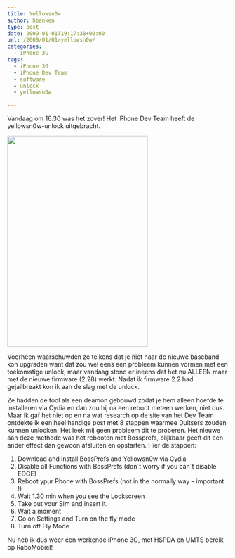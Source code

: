 ```yaml
---
title: Yellowsn0w
author: hbanken
type: post
date: 2009-01-01T19:17:38+00:00
url: /2009/01/01/yellowsn0w/
categories:
  - iPhone 3G
tags:
  - iPhone 3G
  - iPhone Dev Team
  - software
  - unlock
  - yellowsn0w

---
```

Vandaag om 16.30 was het zover! Het iPhone Dev Team heeft de yellowsn0w-unlock uitgebracht. 

<img class="alignright" src="https://hermanbanken.nl/wp-content/uploads/2009/01/photo.jpg" alt="" width="320" height="480" /> 

Voorheen waarschuwden ze telkens dat je niet naar de nieuwe baseband kon upgraden want dat zou wel eens een probleem kunnen vormen met een toekomstige unlock, maar vandaag stond er ineens dat het nu ALLEEN maar met de nieuwe firmware (2.28) werkt. Nadat ik firmware 2.2 had gejailbreakt kon ik aan de slag met de unlock.

Ze hadden de tool als een deamon gebouwd zodat je hem alleen hoefde te installeren via Cydia en dan zou hij na een reboot meteen werken, niet dus. Maar ik gaf het niet op en na wat research op de site van het Dev Team ontdekte ik een heel handige post met 8 stappen waarmee Duitsers zouden kunnen unlocken. Het leek mij geen probleem dit te proberen. Het nieuwe aan deze methode was het rebooten met Bossprefs, blijkbaar geeft dit een ander effect dan gewoon afsluiten en opstarten. Hier de stappen:  
1. Download and install BossPrefs and Yellowsn0w via Cydia  
2. Disable all Functions with BossPrefs (don´t worry if you can´t disable EDGE)  
3. Reboot ypur Phone with BossPrefs (not in the normally way &#8211; important !)  
4. Wait 1.30 min when you see the Lockscreen  
5. Take out your Sim and insert it.  
6. Wait a moment  
7. Go on Settings and Turn on the fly mode  
8. Turn off Fly Mode

Nu heb ik dus weer een werkende iPhone 3G, met HSPDA en UMTS bereik op RaboMobiel!